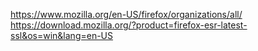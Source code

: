 https://www.mozilla.org/en-US/firefox/organizations/all/
https://download.mozilla.org/?product=firefox-esr-latest-ssl&os=win&lang=en-US
